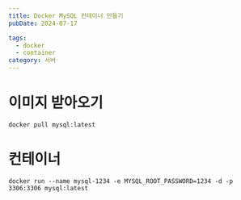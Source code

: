```yaml
---
title: Docker MySQL 컨테이너 만들기
pubDate: 2024-07-17

tags:
  - docker
  - container
category: 서버
---
```


# 이미지 받아오기

```
docker pull mysql:latest
```

# 컨테이너

```
docker run --name mysql-1234 -e MYSQL_ROOT_PASSWORD=1234 -d -p 3306:3306 mysql:latest
```

